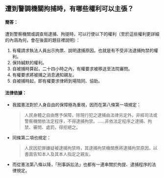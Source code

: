 ## 遭到警調機關拘捕時，有哪些權利可以主張？

#### 簡答：

遭到警察機關或調查局逮捕、拘提時，可以行使以下的權利（至於這些權利更詳細的內涵為何，會在後面的題目裡說明）：

1. 有權請求執法人員出示拘票、說明逮捕原因。也就是有不受非法逮捕拘禁的權利。
2. 保持緘默的權利。
3. 自被捕時算起，二十四小時之內，有權要求被移送至法院審問。
4. 有權要求將被捕之消息通知親友。
5. 自被捕時起，即有權要求律師到場陪同、協助。

#### 法律依據：

* 我國憲法對於人身自由的保障極為重視，因而在第八條第一項規定：

   > 人民身體之自由應予保障，除現行犯之逮捕由法律另定外，非經司法或警察機關依法定程序，不得逮捕拘禁。……非依法定程序之逮捕、拘禁、審問、處罰，得拒絕之。

* 同條第二項也規定：

   > 人民因犯罪嫌疑被逮捕拘禁時，其逮捕拘禁機關應將逮捕拘禁原因，以書面告知本人及其本人指定之親友。

* 而從憲法第八條以降，「刑事訴訟法」也都有一連串關於拘提、逮捕程序的法律規定。
